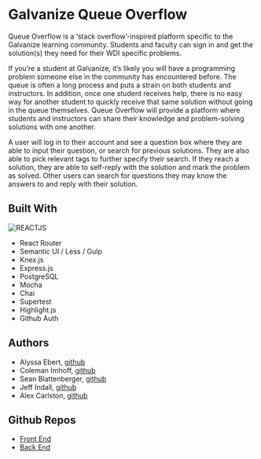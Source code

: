 # Galvanize Queue Overflow

Queue Overflow is a ‘stack overflow’-inspired platform specific to the Galvanize learning community. Students and faculty can sign in and get the solution(s) they need for their WDI specific problems.

If you’re a student at Galvanize, it’s likely you will have a programming problem someone else in the community has encountered before. The queue is often a long process and puts a strain on both students and instructors. In addition, once one student receives help, there is no easy way for another student to quickly receive that same solution without going in the queue themselves. Queue Overflow will provide a platform where students and instructors can share their knowledge and problem-solving solutions with one another.

A user will log in to their account and see a question box where they are able to input their question, or search for previous solutions. They are also able to pick relevant tags to further specify their search. If they reach a solution, they are able to self-reply with the solution and mark the problem as solved. Other users can search for questions they may know the answers to and reply with their solution.

## Built With

![REACTJS](https://img.shields.io/badge/badges-2-blue.svg)
- React Router
- Semantic UI / Less / Gulp
- Knex.js
- Express.js
- PostgreSQL
- Mocha
- Chai
- Supertest
- Highlight.js
- Github Auth

## Authors

- Alyssa Ebert, [github](https:www.github.com/ebectar)
- Coleman Imhoff, [github](https:www.github.com/colemanimhoff)
- Sean Blattenberger, [github](https:www.github.com/sean-blattenberger)
- Jeff Indall, [github](https:www.github.com/Santa505)
- Alex Carlston, [github](https:www.github.com/alexandercarlston)

## Github Repos

- [Front End](https://github.com/g-overflow/gflow-frontend)
- [Back End](https://github.com/g-overflow/gflow-backend)
